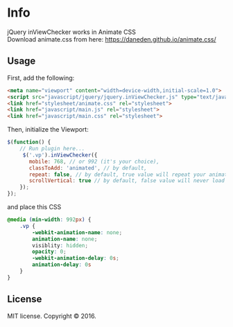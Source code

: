 # Info
jQuery inViewChecker works in Animate CSS<br>
Download animate.css from here: https://daneden.github.io/animate.css/

## Usage
First, add the following:
```html
<meta name="viewport" content="width=device-width,initial-scale=1.0">
<script src="javascript/jquery/jquery.inViewChecker.js" type="text/javascript"></script>
<link href="stylesheet/animate.css" rel="stylesheet">
<link href="javascript/main.js" rel="stylesheet">
<link href="javascript/main.css" rel="stylesheet">
```
Then, initialize the Viewport:
```js
$(function() {
	// Run plugin here...
	 $('.vp').inViewChecker({
	   mobile: 768, // or 992 (it's your choice),
	   classToAdd: 'animated', // by default,
	   repeat: false, // by default, true value will repeat your animation
	   scrollVertical: true // by default, false value will never load animation when scroll from bottom to top
	});
});
```

and place this CSS 
```css
@media (min-width: 992px) {
	.vp {
		-webkit-animation-name: none;
		animation-name: none;
		visiblity: hidden;
		opacity: 0;
		-webkit-animation-delay: 0s; 
		animation-delay: 0s
	}
}
```
## License

MIT license. Copyright © 2016.